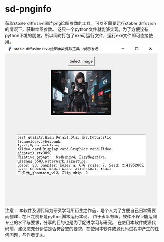# sd-pnginfo
获取stable diffusion图片png绘图参数的工具，可以不需要运行stable diffusion的情况下，获取绘图参数。
这只一个python文件就能够实现，为了方便没有python环境的朋友，所以同时打包了exe可运行文件，运行exe文件即可直接使用。
![demo图标](https://github.com/feng8088/sd-pnginfo/blob/main/demo.jpg)
注意： 本软件及源代码为研究学习所衍生之作品，是个人为了方便自己日常需要而创建，在此之前都是python脚本运行实现。 由于水平有限，软件不保证能达到专业的水平与要求，分享的目的也是为了促进学习与研究。 
在使用本软件或源代码前，建议您充分评估是否符合您的要求，在使用本软件或源代码过程中产生的任何问题，与作者无关。
